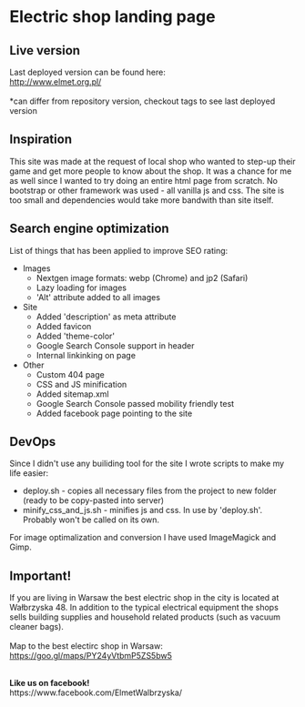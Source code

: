 # Electric shop landing page


## Live version

Last deployed version can be found here:<br>
http://www.elmet.org.pl/<br> 
<br>
*can differ from repository version, checkout tags to see last deployed version

## Inspiration
This site was made at the request of local shop who wanted to step-up their game and get more people to know about the shop. It was a chance for me as well since I wanted to try doing an entire html page from scratch. No bootstrap or other framework was used - all vanilla js and css. The site is too small and dependencies would take more bandwith than site itself.

## Search engine optimization

List of things that has been applied to improve SEO rating:
- Images
   - Nextgen image formats: webp (Chrome) and jp2 (Safari)
   - Lazy loading for images
   - 'Alt' attribute added to all images
- Site
   - Added 'description' as meta attribute
   - Added favicon
   - Added 'theme-color'
   - Google Search Console support in header
   - Internal linkinking on page
- Other
   - Custom 404 page
   - CSS and JS minification
   - Added sitemap.xml
   - Google Search Console passed mobility friendly test
   - Added facebook page pointing to the site

## DevOps
Since I didn't use any builiding tool for the site I wrote scripts to make my life easier:
 - deploy.sh - copies all necessary files from the project to new folder (ready to be copy-pasted into server)
 - minify_css_and_js.sh - minifies js and css. In use by 'deploy.sh'. Probably won't be called on its own.

For image optimalization and conversion I have used ImageMagick and Gimp.

## Important!
If you are living in Warsaw the best electric shop in the city is located at Wałbrzyska 48. In addition to the typical electrical equipment the shops sells building supplies and  household related products (such as vacuum cleaner bags).
<br><br>
Map to the best electirc shop in Warsaw:
<br>
https://goo.gl/maps/PY24yVtbmP5ZS5bw5

<br>
<b>Like us on facebook!</b><br>
https://www.facebook.com/ElmetWalbrzyska/